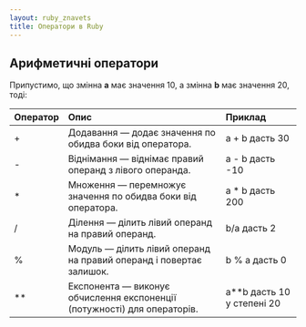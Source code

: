 ```yaml
---
layout: ruby_znavets
title: Оператори в Ruby
---
```


## Арифметичні оператори
Припустимо, що змінна **a** має значення 10, а змінна **b** має значення 20, тоді:

| Оператор| Опис                                                                    | Приклад                   |
|:--------|:------------------------------------------------------------------------|:--------------------------|
| +       | Додавання — додає значення по обидва боки від оператора.                | a + b дасть 30            |
| -       | Віднімання — віднімає правий операнд з лівого операнда.                 | a - b дасть -10           |
| *       | Множення — перемножує значення по обидва боки від оператора.            | a * b дасть 200           |
| /       | Ділення — ділить лівий операнд на правий операнд.                       | b/a дасть 2               |
| %       | Модуль — ділить лівий операнд на правий операнд і повертає залишок.     | b % a дасть 0             |
| **      | Експонента — виконує обчислення експоненції (потужності) для операторів.| a**b дасть 10 у степені 20|
